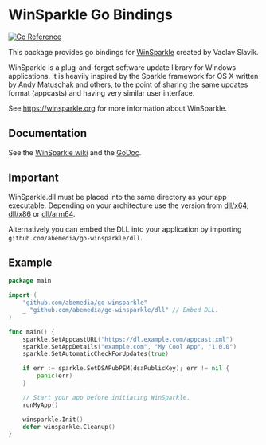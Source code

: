 # WinSparkle Go Bindings

[![Go Reference](https://pkg.go.dev/badge/github.com/abemedia/go-winsparkle.svg)](https://pkg.go.dev/github.com/abemedia/go-winsparkle)

This package provides go bindings for [WinSparkle](https://github.com/vslavik/winsparkle) created by
Vaclav Slavik.

WinSparkle is a plug-and-forget software update library for Windows applications. It is heavily
inspired by the Sparkle framework for OS X written by Andy Matuschak and others, to the point of
sharing the same updates format (appcasts) and having very similar user interface.

See <https://winsparkle.org> for more information about WinSparkle.

## Documentation

See the [WinSparkle wiki](https://github.com/vslavik/winsparkle/wiki) and the
[GoDoc](https://pkg.go.dev/github.com/abemedia/go-winsparkle?tab=doc).

## Important

WinSparkle.dll must be placed into the same directory as your app executable. Depending on your
architecture use the version from [dll/x64](./dll/x64/), [dll/x86](./dll/x86/) or
[dll/arm64](./dll/arm64/).

Alternatively you can embed the DLL into your application by importing
`github.com/abemedia/go-winsparkle/dll`.

## Example

```go
package main

import (
	"github.com/abemedia/go-winsparkle"
	_ "github.com/abemedia/go-winsparkle/dll" // Embed DLL.
)

func main() {
	sparkle.SetAppcastURL("https://dl.example.com/appcast.xml")
	sparkle.SetAppDetails("example.com", "My Cool App", "1.0.0")
	sparkle.SetAutomaticCheckForUpdates(true)

	if err := sparkle.SetDSAPubPEM(dsaPublicKey); err != nil {
		panic(err)
	}

	// Start your app before initiating WinSparkle.
	runMyApp()

	winsparkle.Init()
	defer winsparkle.Cleanup()
}
```
